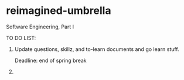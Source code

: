 # reimagined-umbrella
Software Engineering, Part I


TO DO LIST:

1. Update questions, skillz, and to-learn documents and go learn stuff.
    
    Deadline: end of spring break

2.
